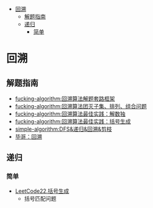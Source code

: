 <!-- TOC -->

- [回溯](#回溯)
  - [解题指南](#解题指南)
  - [递归](#递归)
    - [简单](#简单)

<!-- /TOC -->
# 回溯
## 解题指南
  - [fucking-algorithm:回溯算法解题套路框架](https://labuladong.gitbook.io/algo/di-ling-zhang-bi-du-xi-lie/hui-su-suan-fa-xiang-jie-xiu-ding-ban)
  - [fucking-algorithm:回溯算法团灭子集、排列、组合问题](https://labuladong.gitbook.io/algo/suan-fa-si-wei-xi-lie/zi-ji-pai-lie-zu-he)
  - [fucking-algorithm:回溯算法最佳实践：解数独](https://labuladong.gitbook.io/algo/suan-fa-si-wei-xi-lie/sudoku)
  - [fucking-algorithm:回溯算法最佳实践：括号生成](https://labuladong.gitbook.io/algo/suan-fa-si-wei-xi-lie/he-fa-kuo-hao-sheng-cheng)
  - [simple-algorithm:DFS&递归&回溯&剪枝](https://github.com/muyids/simple-algorithm/blob/master/chapter/DFS%E5%92%8C%E5%9B%9E%E6%BA%AF.md)
  - [毕哥：回溯](https://github.com/BarryBean/AlgorithmNotes/blob/master/%E5%9B%9E%E6%BA%AF/%E5%9B%9E%E6%BA%AF.md)
## 递归
### 简单
- [LeetCode22.括号生成](https://leetcode-cn.com/problems/generate-parentheses/)
  - 括号匹配问题
